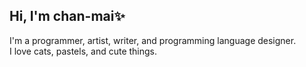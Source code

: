 ## Hi, I'm chan-mai✨  
I'm a programmer, artist, writer, and programming language designer.  
I love cats, pastels, and cute things.  
